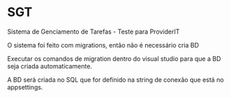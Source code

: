 # SGT
Sistema de Genciamento de Tarefas - Teste para ProviderIT

O sistema foi feito com migrations, então não é necessário cria BD

Executar os comandos de migration dentro do visual studio para que a BD seja criada automaticamente.

A BD será criada no SQL que for definido na string de conexão que está no appsettings.
